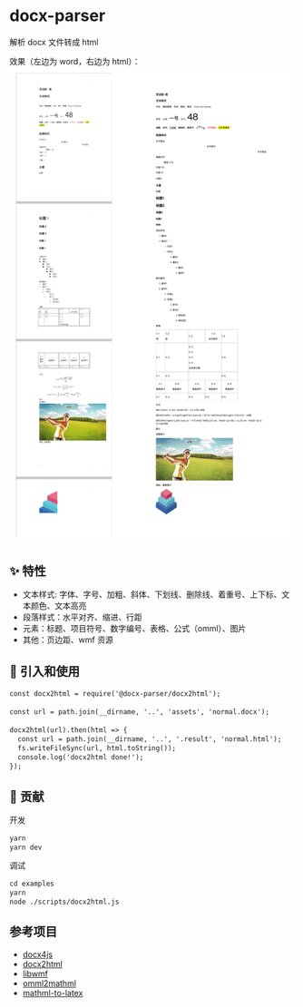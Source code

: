 # docx-parser

解析 docx 文件转成 html

效果（左边为 word，右边为 html）：
![](./assets/merge.jpeg)

## ✨ 特性

- 文本样式: 字体、字号、加粗、斜体、下划线、删除线、着重号、上下标、文本颜色、文本高亮
- 段落样式：水平对齐、缩进、行距
- 元素：标题、项目符号、数字编号、表格、公式（omml）、图片
- 其他：页边距、wmf 资源

## 🔨 引入和使用

```
const docx2html = require('@docx-parser/docx2html');

const url = path.join(__dirname, '..', 'assets', 'normal.docx');

docx2html(url).then(html => {
  const url = path.join(__dirname, '..', '.result', 'normal.html');
  fs.writeFileSync(url, html.toString());
  console.log('docx2html done!');
});
```

## 🤝 贡献

开发
```
yarn
yarn dev
```

调试
```
cd examples
yarn
node ./scripts/docx2html.js
```

## 参考项目

- [docx4js](https://github.com/lalalic/docx4js)
- [docx2html](https://github.com/lalalic/docx2html)
- [libwmf](https://github.com/lvyue/libwmf)
- [omml2mathml](https://github.com/scienceai/omml2mathml)
- [mathml-to-latex](https://github.com/asnunes/mathml-to-latex)
